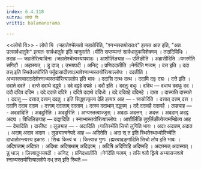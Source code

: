 ```yaml
---
index: 6.4.118
sutra: लोपो यि
vritti: balamanorama

---
```

<<लोपो यि>> - लोपो यि ।जहातेश्चे॑त्यतो जहातेरिति, "श्नभ्यस्तयोरातःर" इत्यत आत इति, "अत उत्सार्वधातुके" इत्यतः सार्वधातुके इति चानुवर्तते ।यी॑ति सप्तम्यन्तं सार्वधातुकविशेषणम् । तदादिविधिः । तदाह — जहातेरित्यादिना ।जहातेश्चे॑त्यस्यापवादः । आशीर्लिङ्याह —  एर्लिङीति । अहासीदिति ।यमरमे॑ति सगिटौ । अहास्यत् । डु दाञ् । उभयपदी । अनिट् । प्रणिददातीति ।नेर्गदे॑ति णत्वम् । दत्त इति । ददा तस् इति स्थितेअघो॑रिति पर्युदासादीत्त्वाऽभावेश्नाभ्यस्तयो॑रित्याल्लोपः । ददतीति । अभ्यस्तत्वाददादेशेश्नाभ्यस्तयो॑रित्याल्लोप इति भावः । ददासि दत्थः दत्थ । ददामि दद्वः दद्मः । दत्ते इति । ददाते ददते । दत्से ददाथे दद्ध्वे । ददे दद्वहे दद्महे । ददौ इति । ददतुः दधुः । ददिथ — दधाथ ददथुः दद । ददौ ददिव ददिम । ददे ददाते ददिरे । ददिषे ददाथे ददिध्वे । ददे ददिवहे ददिमहे । दाता । दास्यति दास्यते । ददातु —  दत्तात् दत्ताम् ददतु । इति सिद्ध्वत्कृत्य देहि इत्यत्र आह — - घ्वसोरिति । दत्तात् दत्तम् दत्त । ददानि ददाव ददाम । दत्ताम् ददाताम् ददताम् । दत्स्व ददाथाम् दद्ध्वम् । ददै ददावहै ददामहै । लङ्याह — - अददादिति । अददुरिति । अददुरिति । अभ्यस्तत्वाज्जुस् । अददाः अदत्तम् । अदत्त । अददाम् अदद्व अदद्म । विधिलिङ्याह — दद्यादिति । स्नाभ्यस्तयो॑रित्याल्लोपः । आशीर्लिङि तुएर्लिङी॑त्येत्त्वमभिप्रेत्य आह — देयादिति । दासीष्ट । लुङ्याह — - अदादिति ।गातिस्थे॑ति सिचो लुगिति भावः । अदाः अदातम् अदात । अदाम् अदाव अदाम । लुङ्यात्मनेपदे आह —  अदितेति । अदा स् त इति स्थितेस्थाध्वोरिच्चे॑ति दाधातोरन्त्यस्य इकारः । सिचः कित्त्वं च । कित्त्वान्न गुणः ।ह्यस्वादङ्गा॑दिति सिचो लोप इति भावः । अदिषाताम् अदिषत । अदिथाः अदिषाथाम् अदिढ्वम् । अदिषि अदिष्विहि अदिष्महि । अदास्यत् अदास्यत् । डु धाञ् । ञित्त्वादुभयपदी । अनिट् । प्रणिदधातीति ।नेर्गदे॑ति णत्वम् । तसि श्लौ द्वित्वे अभ्यासजश्त्वे	श्नाभ्यस्तयो॑रित्याल्लोपे दध् तस् इति स्थिते — 